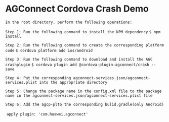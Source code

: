 # AGConnect Cordova Crash Demo

`In the root directory, perform the following operations:`

`Step 1: Run the following command to install the NPM dependency`
`$ npm install`

`Step 2: Run the following command to create the corresponding platform code`
`$ cordova platform add ios/android`

`Step 3: Run the following command to download and install the AGC crashplugin`
`$ cordova plugin add @cordova-plugin-agconnect/crash --save`

`Step 4: Put the corresponding agconnect-services.json/agconnect-services.plist into the appropriate directory`

`Step 5: Change the package name in the config.xml file to the package name in the agconnect-services.json/agconnect-services.plist file`

`Step 6: Add the agcp-plto the corresponding bulid.gradle(only Android)`

​     `apply plugin: 'com.huawei.agconnect'`

